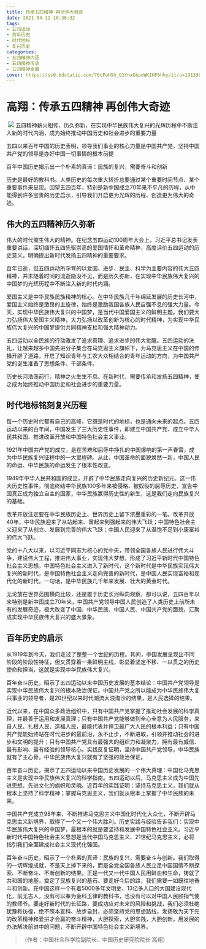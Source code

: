 ```yaml
---
title: 传承五四精神 再创伟大奇迹
date: 2021-04-11 10:36:32
tags:
- 五四运动
- 百年历史 
- 时代地标
- 复兴历史
categories:
- 五四精神内涵
- 五四精神传承
- 五四精神发展
cover: https://ss0.bdstatic.com/70cFuHSh_Q1YnxGkpoWK1HF6hhy/it/u=191338076,2235704888&fm=26&gp=0.jpg
---
```


# 高翔：传承五四精神 再创伟大奇迹

​		![](弘扬五四精神，做新时代有为青年.jpg)
五四精神薪火相传、历久弥新，在实现中华民族伟大复兴的光辉历程中不断注入新的时代内涵，成为始终推动中国历史和社会进步的重要力量

五四以来百年中国的历史表明，领导我们事业的核心力量是中国共产党，坚持中国共产党的领导是办好中国一切事情的根本前提

百年中国历史揭示出一个朴素的真谛：民族的复兴，需要奋斗和创新

历史是最好的教科书。人类历史的每次重大转折总要通过某个重要时间节点、某个重要事件来呈现。回望五四百年，特别是新中国成立70年来不平凡的历程，从中能得到许多宝贵的历史启示，引导我们开启更为光辉的历程、创造更为伟大的奇迹。

## 伟大的五四精神历久弥新

伟大的时代催生伟大的精神。在纪念五四运动100周年大会上，习近平总书记发表重要讲话，深切缅怀五四先驱崇高的爱国情怀和革命精神，高度评价五四运动的历史意义，明确提出新时代发扬五四精神的重要要求。

百年已逝，但五四运动所孕育的以爱国、进步、民主、科学为主要内容的伟大五四精神，并未随着时间的流逝隐没不见，而是历久弥新，在实现中华民族伟大复兴的中国梦的光辉历程中不断注入新的时代内涵。

爱国主义是中华民族民族精神的核心。在中华民族几千年绵延发展的历史长河中，爱国主义始终是激昂的主旋律，始终是激励我国各族人民自强不息的强大力量。今天，实现中华民族伟大复兴的中国梦，是当代中国爱国主义的鲜明主题。我们要大力弘扬伟大爱国主义精神，大力弘扬以改革创新为核心的时代精神，为实现中华民族伟大复兴的中国梦提供共同精神支柱和强大精神动力。

五四运动以全民族的行动激发了追求真理、追求进步的伟大觉醒。五四运动的洗礼，让越来越多中国先进分子集合在马克思主义旗帜下，为马克思主义在中国的传播开辟了道路，开启了知识青年与工农大众相结合的青年运动的方向，为中国共产党的诞生准备了思想条件、干部条件。

历史长河浩荡前行，精神之火生生不息。在新时代，需要传承和发扬五四精神，使之成为始终推动中国历史和社会进步的重要力量。

## 时代地标铭刻复兴历程

每一个历史时代都有自己的高峰，它既是时代的地标，也是通向未来的起点。五四运动以来的百年间，中国发生了三大历史性事件，即建立中国共产党、成立中华人民共和国、推进改革开放和中国特色社会主义事业。

1921年中国共产党的成立，是在苦难和屈辱中挣扎的中国爆响的第一声春雷，成为中华民族复兴征程中的一大里程碑。从此，中国革命的面貌焕然一新，中国人民的命运、中华民族的命运发生了根本性改变。

1949年中华人民共和国的成立，开辟了中华民族走向复兴的历史新纪元。这一伟大历史性事件，彻底终结中华民族100多年来被侵略、被奴役的屈辱历史，宣告中国真正成为独立自主的国家，中华民族赢得历史性的新生，这是我们走向民族复兴的基础。

改革开放注定要在中华民族历史上、世界历史上留下浓墨重彩的一笔。改革开放40年，中华民族迎来了从站起来、富起来到强起来的伟大飞跃；中国特色社会主义迎来了从创立、发展到完善的伟大飞跃；中国人民迎来了从温饱不足到小康富裕的伟大飞跃。

党的十八大以来，以习近平同志为核心的党中央，带领全国各族人民进行伟大斗争，建设伟大工程，推进伟大事业，实现伟大梦想，形成了习近平新时代中国特色社会主义思想。中国特色社会主义进入了新时代，这个新时代是中华民族实现伟大复兴的新时代，是中国特色社会主义走向完善的新时代，是中国人民实现富裕和现代化的新时代，一句话，是中华民族几千年来发展、壮大的黄金时代。

无论放在世界范围横向比较，还是置于历史长河纵向观察，都可以说，五四百年以来特别是新中国成立70年来，中国共产党领导中国人民创造了人类历史上前所未有的发展奇迹，极大改变了中国、中华民族、中国人民、中国共产党的面貌，汇聚成实现中华民族伟大复兴的盛大景象。

## 百年历史的启示

从1919年到今天，我们走过了整整一个世纪的历程。其间，中国发展呈现出不同阶段的阶段性特征，但又贯穿着一条鲜明主线，彰显着坚定不移、一以贯之的历史使命和担当，这就是实现中华民族伟大复兴。

百年奋斗历史，昭示了五四运动以来中国历史发展的基本结论：中国共产党领导是实现中华民族伟大复兴的根本政治保证。中国共产党之所以能成为中华民族伟大复兴事业的领导者，是20世纪以来时代潮流大浪淘沙的结果，是人民选择的结果。

近代以来，在中国众多政治组织中，只有中国共产党掌握了推动社会发展的科学真理，并最善于运用和发展真理；只有中国共产党能够做到全心全意为人民服务，来自人民、扎根人民、造福人民，最能代表并捍卫最广大人民的根本利益；只有中国共产党能始终站在时代进步的最前沿，永不止步，不断进取，引领并推动社会的进步和文明的提升；只有中国共产党具有最强大的组织力和凝聚力，拥有最有威信、最有影响、最有经验的领导核心。实践反复证明，坚持中国共产党领导，中华民族就有了主心骨，中华民族伟大复兴就有了坚强的政治保证。

百年奋斗历史，揭示了五四运动以来中国历史发展的一个伟大真理：中国化马克思主义是实现中华民族伟大复兴的科学指南。五四运动以后，马克思主义成为中国先进思想、先进文化的旗帜和灵魂。近百年的实践证明：坚持马克思主义，我们就从根本上坚持了科学精神；掌握马克思主义，我们就从根本上掌握了中华民族的未来。

中国共产党成立98年来，不断推进马克思主义中国化时代化大众化，不断开辟马克思主义新境界，取得了一个又一个伟大胜利。历史实践与经验告诉我们：实现中华民族伟大复兴的中国梦，最根本的就是要坚持和发展中国特色社会主义。习近平新时代中国特色社会主义思想是当代中国马克思主义、21世纪马克思主义，必将指引我们全面建成社会主义现代化强国。

百年奋斗历史，昭示了一个朴素的真谛：民族的复兴，需要奋斗与创新。我们取得的一切辉煌成就，不是天上掉下来的，而是全党全国各族人民立足中国国情不断探索、不断奋斗、不断创新的结果。正是一代又一代中国人民用鲜血和生命，铸就了共和国的地基，奠定了民族复兴的基石。要走好今后的路，我们需要一如既往地奋斗和创新。在中国这样一个有着5000多年文明史、13亿多人口的大国建设现代化，前无古人，没有可以奉为金科玉律的教科书，也没有可以对中国人民颐指气使的教师爷。要走好新时代的长征路，要成功应对未来的风险和挑战，我们必须杜绝犹豫和彷徨，绝不照本宣科、故步自封，必须坚持党的思想路线，发扬敢为天下先的改革精神和爱拼才会赢的奋斗精神，大胆探索，大胆实践，大胆创新，用发展的办法解决前进中的问题，不断开辟中国特色社会主义新境界。

> （作者：中国社会科学院副院长、中国历史研究院院长  高翔）